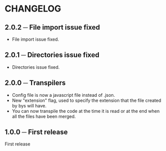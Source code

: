 # **CHANGELOG**

## **2.0.2 ─ File import issue fixed**
- File import issue fixed.

## **2.0.1 ─ Directories issue fixed**
+ Directories issue fixed.

## **2.0.0 ─ Transpilers**

+ Config file is now a javascript file instead of .json.
+ New "extension" flag, used to specify the extension that the file created by bys will have.
+ You can now transpile the code at the time it is read or at the end when all the files have been merged.

## **1.0.0 ─ First release**
First release